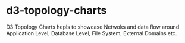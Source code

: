 # d3-topology-charts
D3 Topology Charts hepls to showcase Netwoks and data flow around Application Level, Database Level, File System, External Domains etc. 

